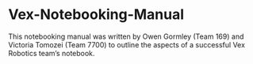 # Vex-Notebooking-Manual

This notebooking manual was written by Owen Gormley (Team 169) and Victoria Tomozei (Team 7700) to outline the aspects of a successful Vex Robotics team’s notebook.

